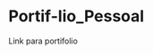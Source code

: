 # Portif-lio_Pessoal

Link para portifolio
<a href="https://1drv.ms/u/c/61a700faa340d959/EVMkXFveaNVKiN9QrvEpdCMBIJU12rOkUP7_CBbWqQ0OqQ?e=zgN5nI">